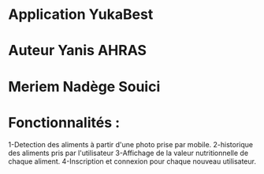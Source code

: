 # Application YukaBest 

# Auteur Yanis AHRAS
# Meriem Nadège Souici

# Fonctionnalités :

1-Detection des aliments à partir d'une photo prise par mobile.
2-historique des aliments pris par l'utilisateur
3-Affichage de la valeur nutritionnelle de chaque aliment.
4-Inscription et connexion pour chaque nouveau utilisateur.
